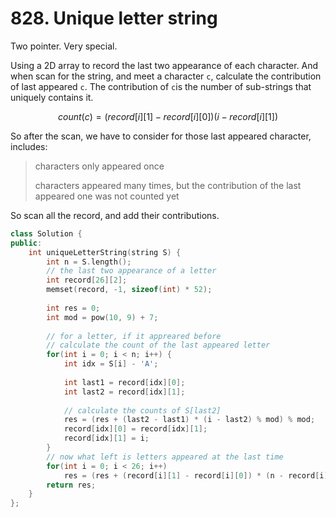 # 828. Unique letter string

Two pointer. Very special.



Using a 2D array to record the last two appearance of each character. And when scan for the string, and meet a character `c`, calculate the contribution of last appeared `c`. The contribution of `c`is the number of sub-strings that uniquely contains it.

$$
count(c) = (record[i][1]-record[i][0])(i - record[i][1])
$$

So after the scan, we have to consider for those last appeared character, includes:

> characters only appeared once
>
> characters appeared many times, but the contribution of the last appeared one was not counted yet

So scan all the record, and add their contributions.



```cpp
class Solution {
public:
    int uniqueLetterString(string S) {
        int n = S.length();
        // the last two appearance of a letter
        int record[26][2];
        memset(record, -1, sizeof(int) * 52);
        
        int res = 0;
        int mod = pow(10, 9) + 7;
        
        // for a letter, if it appreared before
        // calculate the count of the last appeared letter
        for(int i = 0; i < n; i++) {
            int idx = S[i] - 'A';
            
            int last1 = record[idx][0];
            int last2 = record[idx][1];
            
            // calculate the counts of S[last2]
            res = (res + (last2 - last1) * (i - last2) % mod) % mod;
            record[idx][0] = record[idx][1];
            record[idx][1] = i;
        }
        // now what left is letters appeared at the last time
        for(int i = 0; i < 26; i++)
            res = (res + (record[i][1] - record[i][0]) * (n - record[i][1]) % mod) % mod;
        return res;
    }
};
```

